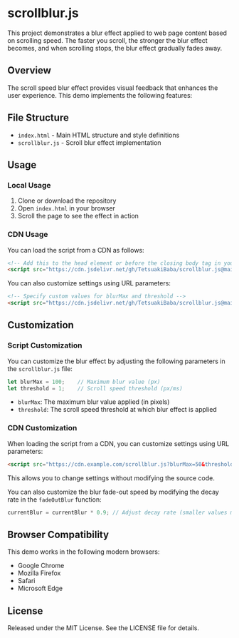 # scrollblur.js

This project demonstrates a blur effect applied to web page content based on scrolling speed. The faster you scroll, the stronger the blur effect becomes, and when scrolling stops, the blur effect gradually fades away.

## Overview

The scroll speed blur effect provides visual feedback that enhances the user experience. This demo implements the following features:


## File Structure

- `index.html` - Main HTML structure and style definitions
- `scrollblur.js` - Scroll blur effect implementation

## Usage

### Local Usage

1. Clone or download the repository
2. Open `index.html` in your browser
3. Scroll the page to see the effect in action

### CDN Usage

You can load the script from a CDN as follows:

```html
<!-- Add this to the head element or before the closing body tag in your HTML file -->
<script src="https://cdn.jsdelivr.net/gh/TetsuakiBaba/scrollblur.js@main/scrollblur.js"></script>
```

You can also customize settings using URL parameters:

```html
<!-- Specify custom values for blurMax and threshold -->
<script src="https://cdn.jsdelivr.net/gh/TetsuakiBaba/scrollblur.js@main/scrollblur.js?blurMax=50&threshold=0.8"></script>
```

## Customization

### Script Customization

You can customize the blur effect by adjusting the following parameters in the `scrollblur.js` file:

```javascript
let blurMax = 100;    // Maximum blur value (px)
let threshold = 1;    // Scroll speed threshold (px/ms)
```

- `blurMax`: The maximum blur value applied (in pixels)
- `threshold`: The scroll speed threshold at which blur effect is applied

### CDN Customization

When loading the script from a CDN, you can customize settings using URL parameters:

```html
<script src="https://cdn.example.com/scrollblur.js?blurMax=50&threshold=0.8"></script>
```

This allows you to change settings without modifying the source code.

You can also customize the blur fade-out speed by modifying the decay rate in the `fadeOutBlur` function:

```javascript
currentBlur = currentBlur * 0.9; // Adjust decay rate (smaller values make the blur disappear faster)
```

## Browser Compatibility

This demo works in the following modern browsers:
- Google Chrome
- Mozilla Firefox
- Safari
- Microsoft Edge

## License

Released under the MIT License. See the LICENSE file for details.
